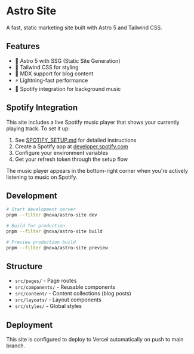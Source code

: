 # Astro Site

A fast, static marketing site built with Astro 5 and Tailwind CSS.

## Features

- 🚀 Astro 5 with SSG (Static Site Generation)
- 🎨 Tailwind CSS for styling
- 📝 MDX support for blog content
- ⚡ Lightning-fast performance
- 🎵 Spotify integration for background music

## Spotify Integration

This site includes a live Spotify music player that shows your currently playing track. To set it up:

1. See [SPOTIFY_SETUP.md](./SPOTIFY_SETUP.md) for detailed instructions
2. Create a Spotify app at [developer.spotify.com](https://developer.spotify.com/dashboard)
3. Configure your environment variables
4. Get your refresh token through the setup flow

The music player appears in the bottom-right corner when you're actively listening to music on Spotify.

## Development

```bash
# Start development server
pnpm --filter @nova/astro-site dev

# Build for production
pnpm --filter @nova/astro-site build

# Preview production build
pnpm --filter @nova/astro-site preview
```

## Structure

- `src/pages/` - Page routes
- `src/components/` - Reusable components
- `src/content/` - Content collections (blog posts)
- `src/layouts/` - Layout components
- `src/styles/` - Global styles

## Deployment

This site is configured to deploy to Vercel automatically on push to main branch.
